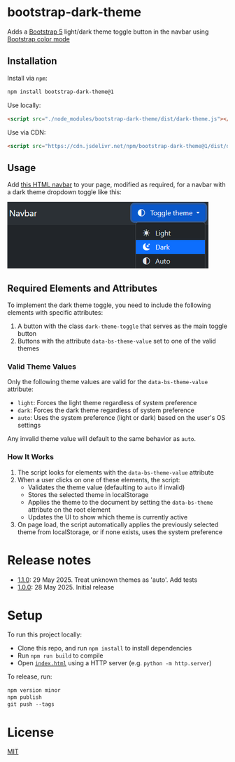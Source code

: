 # bootstrap-dark-theme

Adds a [Bootstrap 5](https://getbootstrap.com/docs/5.3/) light/dark theme toggle button in the navbar using [Bootstrap color mode](https://getbootstrap.com/docs/5.3/customize/color-modes/)

## Installation

Install via `npm`:

```bash
npm install bootstrap-dark-theme@1
```

Use locally:

```html
<script src="./node_modules/bootstrap-dark-theme/dist/dark-theme.js"></script>
```

Use via CDN:

```html
<script src="https://cdn.jsdelivr.net/npm/bootstrap-dark-theme@1/dist/dark-theme.js"></script>
```

## Usage

Add [this HTML navbar](dark-theme.html) to your page, modified as required,
for a navbar with a dark theme dropdown toggle like this:

[![Dark theme example](dark-theme.png)](dark-theme.html ":include height=160px")

## Required Elements and Attributes

To implement the dark theme toggle, you need to include the following elements with specific attributes:

1. A button with the class `dark-theme-toggle` that serves as the main toggle button
2. Buttons with the attribute `data-bs-theme-value` set to one of the valid themes

### Valid Theme Values

Only the following theme values are valid for the `data-bs-theme-value` attribute:

- `light`: Forces the light theme regardless of system preference
- `dark`: Forces the dark theme regardless of system preference
- `auto`: Uses the system preference (light or dark) based on the user's OS settings

Any invalid theme value will default to the same behavior as `auto`.

### How It Works

1. The script looks for elements with the `data-bs-theme-value` attribute
2. When a user clicks on one of these elements, the script:
   - Validates the theme value (defaulting to `auto` if invalid)
   - Stores the selected theme in localStorage
   - Applies the theme to the document by setting the `data-bs-theme` attribute on the root element
   - Updates the UI to show which theme is currently active
3. On page load, the script automatically applies the previously selected theme from localStorage, or if none exists, uses the system preference

# Release notes

- [1.1.0](https://www.npmjs.com/package/bootstrap-dark-theme/v/1.1.0): 29 May 2025. Treat unknown themes as 'auto'. Add tests
- [1.0.0](https://www.npmjs.com/package/bootstrap-dark-theme/v/1.0.0): 28 May 2025. Initial release

# Setup

To run this project locally:

- Clone this repo, and run `npm install` to install dependencies
- Run `npm run build` to compile
- Open [`index.html`](index.html ":ignore") using a HTTP server (e.g. `python -m http.server`)

To release, run:

```shell
npm version minor
npm publish
git push --tags
```

# License

[MIT](LICENSE)
